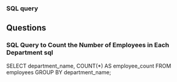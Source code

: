 ### SQL query

## Questions
### SQL Query to Count the Number of Employees in Each Department sql
SELECT department_name, COUNT(*) AS employee_count
FROM employees
GROUP BY department_name;

